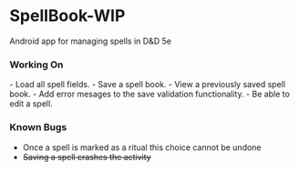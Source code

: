 # SpellBook-WIP
Android app for managing spells in D&D 5e

<h3>Working On</h3>
- Load all spell fields.
- Save a spell book.
- View a previously saved spell book.
- Add error mesages to the save validation functionality.
- Be able to edit a spell.

<h3>Known Bugs</h3>

- Once a spell is marked as a ritual this choice cannot be undone
- ~~Saving a spell crashes the activity~~
